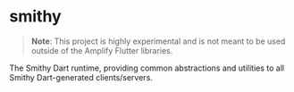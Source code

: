 # smithy

> **Note**: This project is highly experimental and is not meant to be used outside of the Amplify Flutter libraries.

The Smithy Dart runtime, providing common abstractions and utilities to all Smithy Dart-generated clients/servers.
